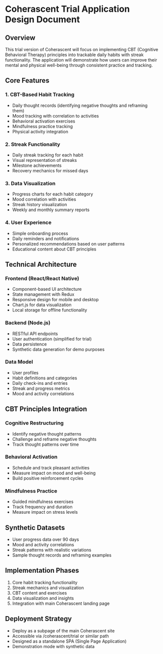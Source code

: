 # Coherascent Trial Application Design Document

## Overview
This trial version of Coherascent will focus on implementing CBT (Cognitive Behavioral Therapy) principles into trackable daily habits with streak functionality. The application will demonstrate how users can improve their mental and physical well-being through consistent practice and tracking.

## Core Features

### 1. CBT-Based Habit Tracking
- Daily thought records (identifying negative thoughts and reframing them)
- Mood tracking with correlation to activities
- Behavioral activation exercises
- Mindfulness practice tracking
- Physical activity integration

### 2. Streak Functionality
- Daily streak tracking for each habit
- Visual representation of streaks
- Milestone achievements
- Recovery mechanics for missed days

### 3. Data Visualization
- Progress charts for each habit category
- Mood correlation with activities
- Streak history visualization
- Weekly and monthly summary reports

### 4. User Experience
- Simple onboarding process
- Daily reminders and notifications
- Personalized recommendations based on user patterns
- Educational content about CBT principles

## Technical Architecture

### Frontend (React/React Native)
- Component-based UI architecture
- State management with Redux
- Responsive design for mobile and desktop
- Chart.js for data visualization
- Local storage for offline functionality

### Backend (Node.js)
- RESTful API endpoints
- User authentication (simplified for trial)
- Data persistence
- Synthetic data generation for demo purposes

### Data Model
- User profiles
- Habit definitions and categories
- Daily check-ins and entries
- Streak and progress metrics
- Mood and activity correlations

## CBT Principles Integration

### Cognitive Restructuring
- Identify negative thought patterns
- Challenge and reframe negative thoughts
- Track thought patterns over time

### Behavioral Activation
- Schedule and track pleasant activities
- Measure impact on mood and well-being
- Build positive reinforcement cycles

### Mindfulness Practice
- Guided mindfulness exercises
- Track frequency and duration
- Measure impact on stress levels

## Synthetic Datasets
- User progress data over 90 days
- Mood and activity correlations
- Streak patterns with realistic variations
- Sample thought records and reframing examples

## Implementation Phases
1. Core habit tracking functionality
2. Streak mechanics and visualization
3. CBT content and exercises
4. Data visualization and insights
5. Integration with main Coherascent landing page

## Deployment Strategy
- Deploy as a subpage of the main Coherascent site
- Accessible via /coherascent/trial or similar path
- Designed as a standalone SPA (Single Page Application)
- Demonstration mode with synthetic data
